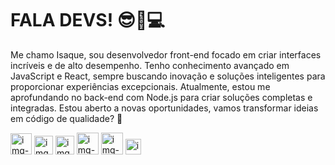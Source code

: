 # FALA DEVS! 😎📸💻

Me chamo Isaque, sou desenvolvedor front-end focado em criar interfaces incríveis e de alto desempenho. Tenho conhecimento avançado em JavaScript e React, sempre buscando inovação e soluções inteligentes para proporcionar experiências excepcionais. Atualmente, estou me aprofundando no back-end com Node.js para criar soluções completas e integradas. Estou aberto a novas oportunidades, vamos transformar ideias em código de qualidade? 🚀

<div style="display:align-block;">
  <img algin="center" src="https://encrypted-tbn0.gstatic.com/images?q=tbn:ANd9GcTQ-ZwxBaQKgy2uHvX3OTSkAAx3yK-78pB5JA&s" alt="img-HTML" width="34" />
  <img algin="center" src="https://cdn.worldvectorlogo.com/logos/css-3.svg" alt="img-CSS" width="30" />
  <img algin="center" src="https://www.freepnglogos.com/uploads/javascript/javascript-online-logo-for-website-0.png" alt="img-JS" width="30" />
  <img algin="center" src="https://encrypted-tbn0.gstatic.com/images?q=tbn:ANd9GcQHR_P-7OxbDx2-EpUFbKc24Ee2jKJYms_gUw&s" alt="img-React" width="35" />
  <img algin="center" src="https://cdn.iconscout.com/icon/free/png-256/free-node-js-logo-icon-download-in-svg-png-gif-file-formats--nodejs-programming-language-pack-logos-icons-1174925.png" alt="img-Node" width="35" />
  <img algin="center" src="https://www.freeiconspng.com/thumbs/sql-server-icon-png/sql-server-icon-png-29.png" alt="img-SQL" width="25" />
</div>

